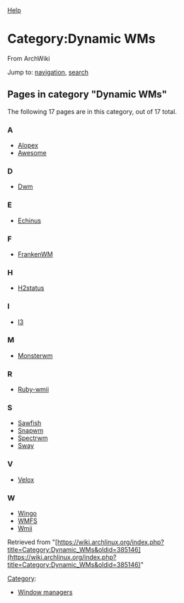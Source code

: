 [Help](//www.mediawiki.org/wiki/Special:MyLanguage/Help:Categories)

# Category:Dynamic WMs

From ArchWiki

Jump to: [navigation](#column-one), [search](#searchInput)

## Pages in category "Dynamic WMs"

The following 17 pages are in this category, out of 17 total.

### A

*   [Alopex](/index.php/Alopex "Alopex")
*   [Awesome](/index.php/Awesome "Awesome")

### D

*   [Dwm](/index.php/Dwm "Dwm")

### E

*   [Echinus](/index.php/Echinus "Echinus")

### F

*   [FrankenWM](/index.php/FrankenWM "FrankenWM")

### H

*   [H2status](/index.php/H2status "H2status")

### I

*   [I3](/index.php/I3 "I3")

### M

*   [Monsterwm](/index.php/Monsterwm "Monsterwm")

### R

*   [Ruby-wmii](/index.php/Ruby-wmii "Ruby-wmii")

### S

*   [Sawfish](/index.php/Sawfish "Sawfish")
*   [Snapwm](/index.php/Snapwm "Snapwm")
*   [Spectrwm](/index.php/Spectrwm "Spectrwm")
*   [Sway](/index.php/Sway "Sway")

### V

*   [Velox](/index.php/Velox "Velox")

### W

*   [Wingo](/index.php/Wingo "Wingo")
*   [WMFS](/index.php/WMFS "WMFS")
*   [Wmii](/index.php/Wmii "Wmii")

Retrieved from "[https://wiki.archlinux.org/index.php?title=Category:Dynamic_WMs&oldid=385146](https://wiki.archlinux.org/index.php?title=Category:Dynamic_WMs&oldid=385146)"

[Category](/index.php/Special:Categories "Special:Categories"):

*   [Window managers](/index.php/Category:Window_managers "Category:Window managers")